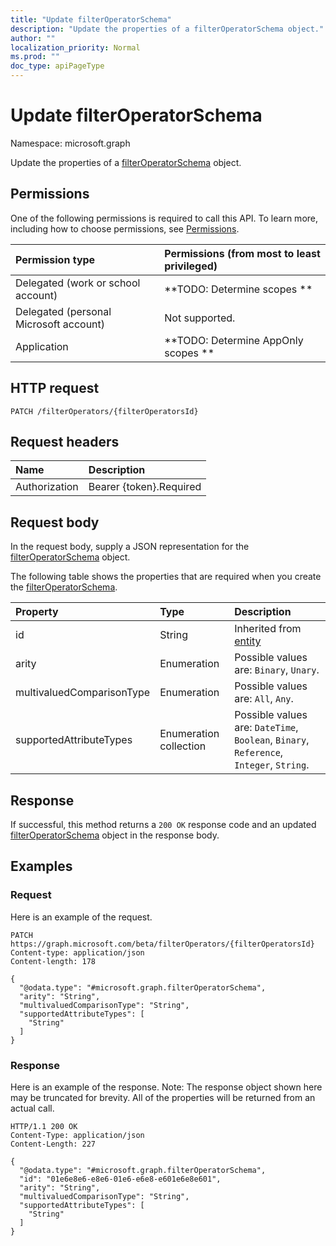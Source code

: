 ```yaml
---
title: "Update filterOperatorSchema"
description: "Update the properties of a filterOperatorSchema object."
author: ""
localization_priority: Normal
ms.prod: ""
doc_type: apiPageType
---
```


# Update filterOperatorSchema

Namespace: microsoft.graph

Update the properties of a [filterOperatorSchema](../resources/filteroperatorschema.md) object.

## Permissions
One of the following permissions is required to call this API. To learn more, including how to choose permissions, see [Permissions](/concepts/permissions-reference.md).

|Permission type|Permissions (from most to least privileged)|
|:---|:---|
|Delegated (work or school account)|**TODO: Determine scopes **|
|Delegated (personal Microsoft account)|Not supported.|
|Application|**TODO: Determine AppOnly scopes **|

## HTTP request
<!-- {
  "blockType": "ignored"
}
-->
``` http
PATCH /filterOperators/{filterOperatorsId}
```

## Request headers
|Name|Description|
|:---|:---|
|Authorization|Bearer {token}.Required|

## Request body
In the request body, supply a JSON representation for the [filterOperatorSchema](../resources/filteroperatorschema.md) object.

The following table shows the properties that are required when you create the [filterOperatorSchema](../resources/filteroperatorschema.md).

|Property|Type|Description|
|:---|:---|:---|
|id|String| Inherited from [entity](../resources/entity.md)|
|arity|Enumeration| Possible values are: `Binary`, `Unary`.|
|multivaluedComparisonType|Enumeration| Possible values are: `All`, `Any`.|
|supportedAttributeTypes|Enumeration collection| Possible values are: `DateTime`, `Boolean`, `Binary`, `Reference`, `Integer`, `String`.|



## Response
If successful, this method returns a `200 OK` response code and an updated [filterOperatorSchema](../resources/filteroperatorschema.md) object in the response body.

## Examples

### Request
Here is an example of the request.
<!-- {
  "blockType": "request",
  "name": "update_filteroperatorschema"
}
-->
``` http
PATCH https://graph.microsoft.com/beta/filterOperators/{filterOperatorsId}
Content-type: application/json
Content-length: 178

{
  "@odata.type": "#microsoft.graph.filterOperatorSchema",
  "arity": "String",
  "multivaluedComparisonType": "String",
  "supportedAttributeTypes": [
    "String"
  ]
}
```

### Response
Here is an example of the response. Note: The response object shown here may be truncated for brevity. All of the properties will be returned from an actual call.
<!-- {
  "blockType": "response",
  "truncated": true
}
-->
``` http
HTTP/1.1 200 OK
Content-Type: application/json
Content-Length: 227

{
  "@odata.type": "#microsoft.graph.filterOperatorSchema",
  "id": "01e6e8e6-e8e6-01e6-e6e8-e601e6e8e601",
  "arity": "String",
  "multivaluedComparisonType": "String",
  "supportedAttributeTypes": [
    "String"
  ]
}
```

